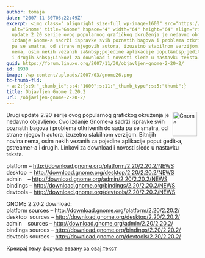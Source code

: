 ```yaml
---
author: tomaja
date: "2007-11-30T03:22:49Z"
excerpt: <img class=" alignright size-full wp-image-1600" src="https://linuxo.org/wp-content/uploads/2007/03/gnome26.png"
  alt="Gnome" title="Gnome" hspace="4" width="64" height="64" align="right" />Drugi
  update 2.20 serije ovog popularnog grafičkog okruženja je nedavno objavljeno. Ovo
  izdanje Gnome-a sadrži ispravke svih poznatih bagova i problema otkrivenih do sada
  pa se smatra, od strane njegovih autora, izuzetno stabilnom verzijom. Bitnijih novina
  nema, osim nekih vezanih za&nbsp;pojedine aplikacije poput&nbsp;gedit-a, gstreamer-a
  i drugih.&nbsp;Linkovi za download i novosti slede u nastavku teksta.&nbsp;&nbsp;
guid: https://forum.linuxo.org/2007/11/30/objavljen-gnome-2-20-2/
id: 1930
image: /wp-content/uploads/2007/03/gnome26.png
tc-thumb-fld:
- a:2:{s:9:"_thumb_id";s:4:"1600";s:11:"_thumb_type";s:5:"thumb";}
title: Objavljen Gnome 2.20.2
url: /objavljen-gnome-2-20-2/
---
```

<img class=" alignright size-full wp-image-1600" src="https://linuxo.org/wp-content/uploads/2007/03/gnome26.png" alt="Gnome" title="Gnome" hspace="4" width="64" height="64" align="right" />Drugi update 2.20 serije ovog popularnog grafičkog okruženja je nedavno objavljeno. Ovo izdanje Gnome-a sadrži ispravke svih poznatih bagova i problema otkrivenih do sada pa se smatra, od strane njegovih autora, izuzetno stabilnom verzijom. Bitnijih novina nema, osim nekih vezanih za&nbsp;pojedine aplikacije poput&nbsp;gedit-a, gstreamer-a i drugih.&nbsp;Linkovi za download i novosti slede u nastavku teksta.&nbsp;&nbsp;<!--break-->

platform &#8211; [<u>http://download.gnome.org/platform/2.20/2.20.2/NEWS</u>](http://download.gnome.org/platform/2.20/2.20.2/NEWS)  
desktop&nbsp; &#8211; [<u>http://download.gnome.org/desktop/2.20/2.20.2/NEWS</u>](http://download.gnome.org/desktop/2.20/2.20.2/NEWS)  
admin&nbsp;&nbsp;&nbsp; &#8211; [<u>http://download.gnome.org/admin/2.20/2.20.2/NEWS</u>](http://download.gnome.org/admin/2.20/2.20.2/NEWS)  
bindings &#8211; [<u>http://download.gnome.org/bindings/2.20/2.20.2/NEWS</u>](http://download.gnome.org/bindings/2.20/2.20.2/NEWS)  
devtools &#8211; [<u>http://download.gnome.org/devtools/2.20/2.20.2/NEWS</u>](http://download.gnome.org/devtools/2.20/2.20.2/NEWS)

GNOME 2.20.2 download:  
platform sources &#8211; [<u>http://download.gnome.org/platform/2.20/2.20.2/</u>](http://download.gnome.org/platform/2.20/2.20.2/)  
desktop&nbsp; sources &#8211; [<u>http://download.gnome.org/desktop/2.20/2.20.2/</u>](http://download.gnome.org/desktop/2.20/2.20.2/)  
admin&nbsp;&nbsp;&nbsp; sources &#8211; [<u>http://download.gnome.org/admin/2.20/2.20.2/</u>](http://download.gnome.org/admin/2.20/2.20.2/)  
bindings sources &#8211; [<u>http://download.gnome.org/bindings/2.20/2.20.2/</u>](http://download.gnome.org/bindings/2.20/2.20.2/)  
devtools sources &#8211; [<u>http://download.gnome.org/devtools/2.20/2.20.2/</u>](http://download.gnome.org/devtools/2.20/2.20.2/)

[Креирај тему форума везану за овај текст](https://linuxo.org/nova-tema-na-forumu/?se_pid=1930)